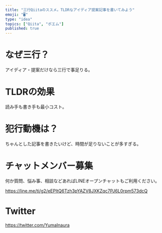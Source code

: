 ```yaml
---
title: "三行Qiitaのススメ。TLDRなアイディア提案記事を書いてみよう"
emoji: "🖥"
type: "idea"
topics: ["Qiita", "ポエム"]
published: true
---
```


# なぜ三行？

アイディア・提案だけなら三行で事足りる。

# TLDRの効果

読み手も書き手も最小コスト。

# 犯行動機は？

ちゃんとした記事を書きたいけど、時間が足りないことが多すぎる。









<!-- Update From Qiita API -->

# チャットメンバー募集


何か質問、悩み事、相談などあればLINEオープンチャットもご利用ください。

https://line.me/ti/g2/eEPltQ6Tzh3pYAZV8JXKZqc7PJ6L0rpm573dcQ





# Twitter


https://twitter.com/YumaInaura


<!-- Update From Qiita API -->


